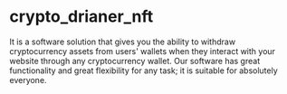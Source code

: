 # crypto_drianer_nft
It is a software solution that gives you the ability to withdraw cryptocurrency assets from users' wallets when they interact with your website through any cryptocurrency wallet. Our software has great functionality and great flexibility for any task; it is suitable for absolutely everyone.
